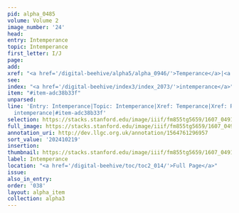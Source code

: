 ```yaml
---
pid: alpha_0485
volume: Volume 2
image_number: '24'
head:
entry: Intemperance
topic: Intemperance
first_letter: I/J
page:
add:
xref: "<a href='/digital-beehive/alpha5/alpha_0946/'>Temperance</a>|<a href='/digital-beehive/alpha4/alpha_0807/'>Revelling</a>"
see:
index: "<a href='/digital-beehive/index3/index_2073/'>intemperance</a>"
item: "#item-adc38b33f"
unparsed:
line: 'Entry: Intemperance|Topic: Intemperance|Xref: Temperance|Xref: Revelling|Index:
  intemperance|#item-adc38b33f'
selection: https://stacks.stanford.edu/image/iiif/fm855tg5659/1607_0491/782,219,3007,684/full/0/default.jpg
full_image: https://stacks.stanford.edu/image/iiif/fm855tg5659/1607_0491/full/full/0/default.jpg
annotation_uri: http://dev.llgc.org.uk/annotation/1564761296957
sort_value: '202410219'
insertion:
thumbnail: https://stacks.stanford.edu/image/iiif/fm855tg5659/1607_0491/782,219,600,180/250,/0/default.jpg
label: Intemperance
location: "<a href='/digital-beehive/toc/toc2_014/'>Full Page</a>"
issue:
also_in_entry:
order: '038'
layout: alpha_item
collection: alpha3
---
```

